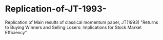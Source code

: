# Replication-of-JT-1993-
Replication of Main results of classical momentum paper, JT(1993) "Returns to Buying Winners and Selling Losers: Implications for Stock Market Efficiency"
